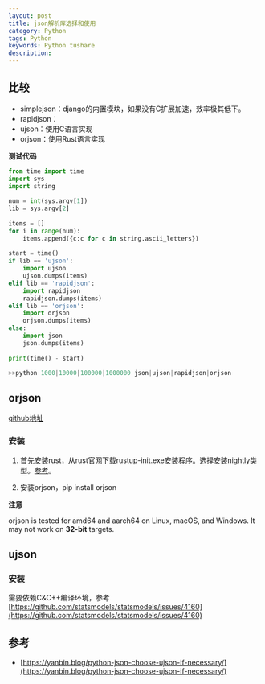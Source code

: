 ```yaml
---
layout: post
title: json解析库选择和使用
category: Python
tags: Python 
keywords: Python tushare
description: 
---
```


## 比较

- simplejson：django的内置模块，如果没有C扩展加速，效率极其低下。
- rapidjson：
- ujson：使用C语言实现
- orjson：使用Rust语言实现

**测试代码**

```Python
from time import time
import sys
import string
 
num = int(sys.argv[1])
lib = sys.argv[2]
 
items = []
for i in range(num):
    items.append({c:c for c in string.ascii_letters})
 
start = time()
if lib == 'ujson':
    import ujson
    ujson.dumps(items)
elif lib == 'rapidjson':
    import rapidjson
    rapidjson.dumps(items)
elif lib == 'orjson':
	import orjson
	orjson.dumps(items)
else:
    import json
    json.dumps(items)
 
print(time() - start)

>>python 1000|10000|100000|1000000 json|ujson|rapidjson|orjson
```


## orjson

[github地址](https://github.com/ijl/orjson)

### 安装

1. 首先安装rust，从rust官网下载rustup-init.exe安装程序。选择安装nightly类型。[参考](https://stackoverflow.com/questions/62207959/how-do-i-setup-rust-toolchain-for-orjson-python-library-build-in-an-alpine-docke)。

2. 安装orjson，pip install orjson


**注意**

orjson is tested for amd64 and aarch64 on Linux, macOS, and Windows. It may not work on **32-bit** targets.


## ujson

### 安装

需要依赖C&C++编译环境，参考[https://github.com/statsmodels/statsmodels/issues/4160](https://github.com/statsmodels/statsmodels/issues/4160)


## 参考

- [https://yanbin.blog/python-json-choose-ujson-if-necessary/](https://yanbin.blog/python-json-choose-ujson-if-necessary/)



